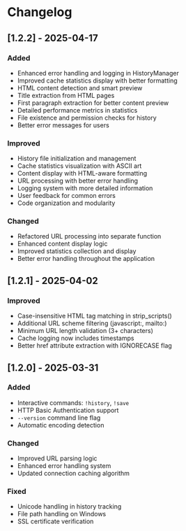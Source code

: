# Changelog

## [1.2.2] - 2025-04-17

### Added
- Enhanced error handling and logging in HistoryManager
- Improved cache statistics display with better formatting
- HTML content detection and smart preview
- Title extraction from HTML pages
- First paragraph extraction for better content preview
- Detailed performance metrics in statistics
- File existence and permission checks for history
- Better error messages for users

### Improved
- History file initialization and management
- Cache statistics visualization with ASCII art
- Content display with HTML-aware formatting
- URL processing with better error handling
- Logging system with more detailed information
- User feedback for common errors
- Code organization and modularity

### Changed
- Refactored URL processing into separate function
- Enhanced content display logic
- Improved statistics collection and display
- Better error handling throughout the application

## [1.2.1] - 2025-04-02

### Improved
- Case-insensitive HTML tag matching in strip_scripts()
- Additional URL scheme filtering (javascript:, mailto:)
- Minimum URL length validation (3+ characters)
- Cache logging now includes timestamps
- Better href attribute extraction with IGNORECASE flag

## [1.2.0] - 2025-03-31

### Added
- Interactive commands: `!history`, `!save`
- HTTP Basic Authentication support
- `--version` command line flag
- Automatic encoding detection

### Changed
- Improved URL parsing logic
- Enhanced error handling system
- Updated connection caching algorithm

### Fixed
- Unicode handling in history tracking
- File path handling on Windows
- SSL certificate verification